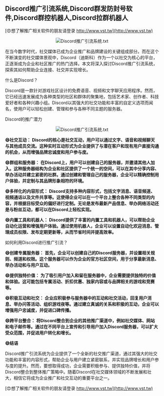 ## **Discord推广引流系统,Discord群发防封号软件,Discord群控机器人,Discord拉群机器人**

[😍想了解推广相关软件的朋友请登录 http://www.vst.tw](http://www.vst.tw)

 <center><img src="https://vst.tw/MP4/tuiguang/png/8.png" alt="Discord推广引流系统.txt"></center>

在当今数字时代，社交媒体已成为企业推广和品牌建设的关键组成部分。而在这个不断演变的社交媒体景观中，Discord（迪斯科）作为一个以社交为核心的平台，正逐渐成为企业和社区推广的热门选择。本文将深入探讨Discord推广引流系统，探索其如何帮助企业连接、社交并实现增长。

什么是Discord？

Discord是一款针对游戏社区设计的免费语音、视频和文字聊天应用程序。然而，它已经迅速发展成为各种类型的社区和群体的聚集地，包括艺术家、创作者、科技爱好者和各种兴趣小组。Discord以其强大的社交功能和丰富的自定义选项而闻名，使用户可以轻松创建、管理和参与各种不同主题的服务器。

Discord的推广潜力

 <center><img src="https://vst.tw/MP4/tuiguang/png/5.png" alt="Discord推广引流系统.txt"></center>

**😄社交互动： Discord的核心是社交互动，用户可以通过文字、语音和视频聊天与其他成员交流。这种实时互动形式为企业提供了与潜在客户和现有用户直接沟通的机会，从而增强品牌忠诚度和用户参与度。**

**😄群组和服务器： 在Discord上，用户可以创建自己的服务器，并邀请其他人加入。这种服务器结构为企业和社区提供了一个统一的空间，可以在其中分享内容、举办活动并建立紧密的社群。通过创建和管理自己的服务器，企业可以精确控制用户体验，并定制与其品牌形象相符的环境。**

**😄多样化的内容形式： Discord支持多种内容形式，包括文字消息、语音频道、视频通话以及文件共享等。这使得企业可以在一个平台上整合各种不同类型的内容，并根据目标受众的偏好进行定制。无论是发布最新产品信息、举办网络活动还是与粉丝互动，都可以在Discord上轻松实现。**

**😄内置工具和机器人： Discord提供了丰富的内置工具和机器人，可以帮助企业自动化运营和增强用户体验。通过使用机器人，企业可以设置自动化欢迎消息、管理成员权限、发布定期更新等，从而节省时间并提高效率。**

如何利用Discord进行推广引流？

**😄创建专属服务器： 首先，企业可以创建自己的Discord服务器，并设置相关规则、频道和权限。这个服务器可以作为企业的官方社区空间，用于分享最新消息、举办活动和与用户互动。**

**😄提供独特价值： 为了吸引用户加入和留在服务器中，企业需要提供独特的价值和体验。这可能包括专属活动、折扣优惠、独家内容或与品牌相关的游戏和竞赛等。**

**😄积极互动和社交： 企业应积极参与服务器中的互动和社交活动，回复用户消息、举办问答活动、组织游戏夜等。通过建立真诚的关系和积极的互动，企业可以增强用户忠诚度，并促进口碑传播。**

**😄跨平台整合： 将Discord整合到企业的其他推广渠道中，例如社交媒体、网站和电子邮件等。通过在不同平台上宣传和引导用户加入Discord服务器，可以扩大受众范围，并促进用户转化和增长。**

**😄结语**

Discord推广引流系统为企业提供了一个全新的社交推广渠道，通过其强大的社交功能和丰富的内容形式，帮助企业与用户建立紧密联系，并实现品牌增长和用户参与度的提升。然而，要想取得成功，企业需要积极参与、提供独特价值，并将Discord整合到整体推广策略中。随着Discord在社交媒体领域的不断发展和壮大，相信它将成为企业推广和社交互动的重要平台之一。

[😍想了解推广相关软件的朋友请登录 http://www.vst.tw](http://www.vst.tw)



